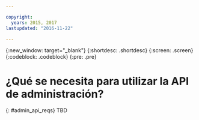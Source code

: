 ```yaml
---

copyright:
  years: 2015, 2017
lastupdated: "2016-11-22"

---
```


{:new_window: target="_blank"}
{:shortdesc: .shortdesc}
{:screen: .screen}
{:codeblock: .codeblock}
{:pre: .pre}

# ¿Qué se necesita para utilizar la API de administración?

{: #admin_api_reqs}
TBD

<!-- begin STAGING ONLY -->

<!-- end STAGING ONLY -->

